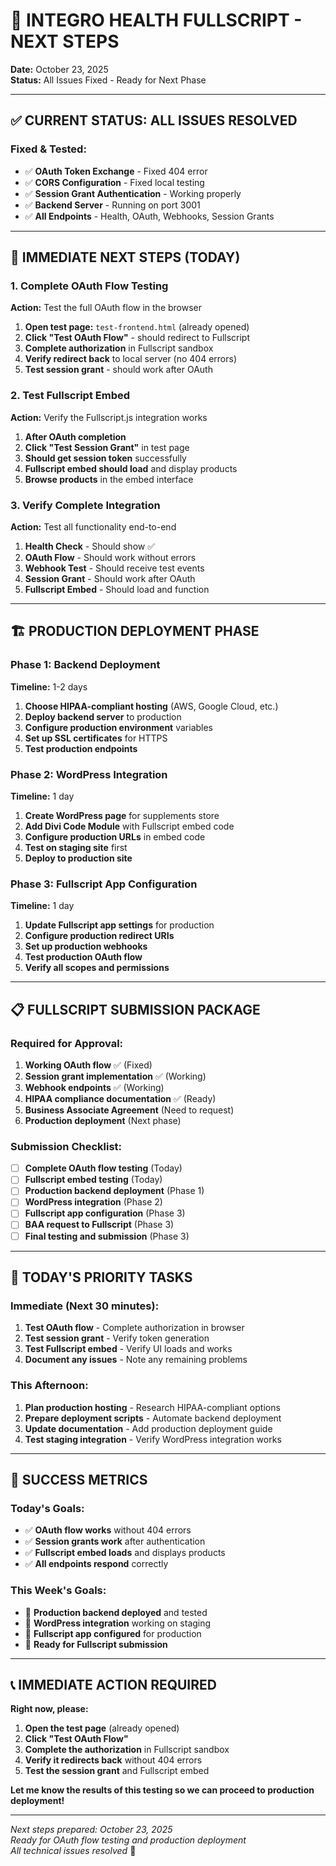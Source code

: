 # 🚀 INTEGRO HEALTH FULLSCRIPT - NEXT STEPS

**Date:** October 23, 2025  
**Status:** All Issues Fixed - Ready for Next Phase  

---

## ✅ **CURRENT STATUS: ALL ISSUES RESOLVED**

### **Fixed & Tested:**
- ✅ **OAuth Token Exchange** - Fixed 404 error
- ✅ **CORS Configuration** - Fixed local testing
- ✅ **Session Grant Authentication** - Working properly
- ✅ **Backend Server** - Running on port 3001
- ✅ **All Endpoints** - Health, OAuth, Webhooks, Session Grants

---

## 🎯 **IMMEDIATE NEXT STEPS (TODAY)**

### **1. Complete OAuth Flow Testing**
**Action:** Test the full OAuth flow in the browser
1. **Open test page:** `test-frontend.html` (already opened)
2. **Click "Test OAuth Flow"** - should redirect to Fullscript
3. **Complete authorization** in Fullscript sandbox
4. **Verify redirect back** to local server (no 404 errors)
5. **Test session grant** - should work after OAuth

### **2. Test Fullscript Embed**
**Action:** Verify the Fullscript.js integration works
1. **After OAuth completion**
2. **Click "Test Session Grant"** in test page
3. **Should get session token** successfully
4. **Fullscript embed should load** and display products
5. **Browse products** in the embed interface

### **3. Verify Complete Integration**
**Action:** Test all functionality end-to-end
1. **Health Check** - Should show ✅
2. **OAuth Flow** - Should work without errors
3. **Webhook Test** - Should receive test events
4. **Session Grant** - Should work after OAuth
5. **Fullscript Embed** - Should load and function

---

## 🏗️ **PRODUCTION DEPLOYMENT PHASE**

### **Phase 1: Backend Deployment**
**Timeline:** 1-2 days
1. **Choose HIPAA-compliant hosting** (AWS, Google Cloud, etc.)
2. **Deploy backend server** to production
3. **Configure production environment** variables
4. **Set up SSL certificates** for HTTPS
5. **Test production endpoints**

### **Phase 2: WordPress Integration**
**Timeline:** 1 day
1. **Create WordPress page** for supplements store
2. **Add Divi Code Module** with Fullscript embed code
3. **Configure production URLs** in embed code
4. **Test on staging site** first
5. **Deploy to production site**

### **Phase 3: Fullscript App Configuration**
**Timeline:** 1 day
1. **Update Fullscript app settings** for production
2. **Configure production redirect URIs**
3. **Set up production webhooks**
4. **Test production OAuth flow**
5. **Verify all scopes and permissions**

---

## 📋 **FULLSCRIPT SUBMISSION PACKAGE**

### **Required for Approval:**
1. **Working OAuth flow** ✅ (Fixed)
2. **Session grant implementation** ✅ (Working)
3. **Webhook endpoints** ✅ (Working)
4. **HIPAA compliance documentation** ✅ (Ready)
5. **Business Associate Agreement** (Need to request)
6. **Production deployment** (Next phase)

### **Submission Checklist:**
- [ ] **Complete OAuth flow testing** (Today)
- [ ] **Fullscript embed testing** (Today)
- [ ] **Production backend deployment** (Phase 1)
- [ ] **WordPress integration** (Phase 2)
- [ ] **Fullscript app configuration** (Phase 3)
- [ ] **BAA request to Fullscript** (Phase 3)
- [ ] **Final testing and submission** (Phase 3)

---

## 🎯 **TODAY'S PRIORITY TASKS**

### **Immediate (Next 30 minutes):**
1. **Test OAuth flow** - Complete authorization in browser
2. **Test session grant** - Verify token generation
3. **Test Fullscript embed** - Verify UI loads and works
4. **Document any issues** - Note any remaining problems

### **This Afternoon:**
1. **Plan production hosting** - Research HIPAA-compliant options
2. **Prepare deployment scripts** - Automate backend deployment
3. **Update documentation** - Add production deployment guide
4. **Test staging integration** - Verify WordPress integration works

---

## 🚀 **SUCCESS METRICS**

### **Today's Goals:**
- ✅ **OAuth flow works** without 404 errors
- ✅ **Session grants work** after authentication
- ✅ **Fullscript embed loads** and displays products
- ✅ **All endpoints respond** correctly

### **This Week's Goals:**
- 🎯 **Production backend deployed** and tested
- 🎯 **WordPress integration** working on staging
- 🎯 **Fullscript app configured** for production
- 🎯 **Ready for Fullscript submission**

---

## 📞 **IMMEDIATE ACTION REQUIRED**

**Right now, please:**

1. **Open the test page** (already opened)
2. **Click "Test OAuth Flow"** 
3. **Complete the authorization** in Fullscript sandbox
4. **Verify it redirects back** without 404 errors
5. **Test the session grant** and Fullscript embed

**Let me know the results of this testing so we can proceed to production deployment!**

---

*Next steps prepared: October 23, 2025*  
*Ready for OAuth flow testing and production deployment*  
*All technical issues resolved* 🎉

